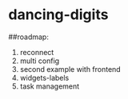 # dancing-digits

##roadmap:

  1. reconnect
  2. multi config
  3. second example with frontend
  4. widgets-labels
  5. task management
